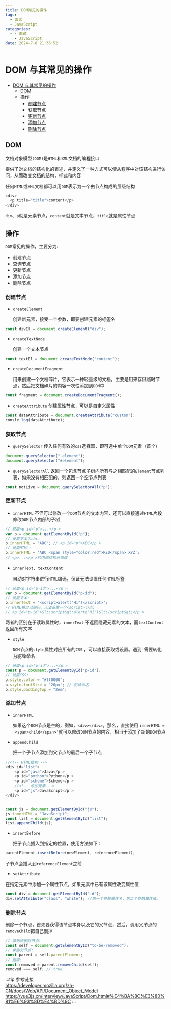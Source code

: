```yaml
---
title: DOM常见的操作
tags:
  - 面试
  - JavaScript
categories:
  - - 面试
    - JavaScript
date: 2024-7-8 21:36:52
---
```


<!-- @format -->

# DOM 与其常见的操作

- [DOM 与其常见的操作](#dom-与其常见的操作)
  - [DOM](#dom)
  - [操作](#操作)
    - [创建节点](#创建节点)
    - [获取节点](#获取节点)
    - [更新节点](#更新节点)
    - [添加节点](#添加节点)
    - [删除节点](#删除节点)

## DOM

文档对象模型`(DOM)`是`HTML`和`XML`文档的编程接口

提供了对文档的结构化的表述，并定义了一种方式可以使从程序中对该结构进行访问，从而改变文档的结构，样式和内容

任何`HTML`或`XML`文档都可以用`DOM`表示为一个由节点构成的层级结构

```js
<div>
  <p title="title">content</p>
</div>
```

`div`、`p`就是元素节点，`content`就是文本节点，`title`就是属性节点

## 操作

`DOM`常见的操作，主要分为:

- 创建节点
- 查询节点
- 更新节点
- 添加节点
- 删除节点

### 创建节点

- `createElement`

  创建新元素，接受一个参数，即要创建元素的标签名

```js
const divEl = document.createElement("div");
```

- `createTextNode`

  创建一个文本节点

```js
const textEl = document.createTextNode("content");
```

- `createDocumentFragment`

  用来创建一个文档碎片，它表示一种轻量级的文档，主要是用来存储临时节点，然后把文档碎片的内容一次性添加到`DOM`中

```js
const fragment = document.createDocumentFragment();
```

- `createAttribute`
  创建属性节点，可以是自定义属性

```js
const dataAttribute = document.createAttribute("custom");
consle.log(dataAttribute);
```

### 获取节点

- `querySelector`
  传入任何有效的`css`选择器，即可选中单个`DOM`元素（首个）

```js
document.querySelector(".element");
document.querySelector("#element");
```

- `querySelectorAll`
  返回一个包含节点子树内所有与之相匹配的`Element`节点列表，如果没有相匹配的，则返回一个空节点列表

```js
const notLive = document.querySelectorAll("p");
```

### 更新节点

- `innerHTML`
  不但可以修改一个`DOM`节点的文本内容，还可以直接通过`HTML`片段修改`DOM`节点内部的子树

```js
// 获取<p id="p">...</p >
var p = document.getElementById("p");
// 设置文本为abc:
p.innerHTML = "ABC"; // <p id="p">ABC</p >
// 设置HTML:
p.innerHTML = 'ABC <span style="color:red">RED</span> XYZ';
// <p>...</p >的内部结构已修改
```

- `innerText`、`textContent`

  自动对字符串进行`HTML`编码，保证无法设置任何`HTML`标签

```js
// 获取<p id="p-id">...</p >
var p = document.getElementById("p-id");
// 设置文本:
p.innerText = '<script>alert("Hi")</script>';
// HTML被自动编码，无法设置一个<script>节点:
// <p id="p-id">&lt;script&gt;alert("Hi")&lt;/script&gt;</p >
```

两者的区别在于读取属性时，`innerText` 不返回隐藏元素的文本，而`textContent`返回所有文本

- `style`

  `DOM`节点的`style`属性对应所有的`CSS` ，可以直接获取或设置。遇到`-`需要转化为驼峰命名

```js
// 获取<p id="p-id">...</p >
const p = document.getElementById("p-id");
// 设置CSS:
p.style.color = "#ff0000";
p.style.fontSize = "20px"; // 驼峰命名
p.style.paddingTop = "2em";
```

### 添加节点

- `innerHTML`

  如果这个`DOM`节点是空的，例如，`<div></div>`，那么，直接使用 `innerHTML = '<span>child</span>'`就可以修改`DOM`节点的内容，相当于添加了新的`DOM`节点

- `appendChild`

  把一个子节点添加到父节点的最后一个子节点

```js
//<!-- HTML结构 -->
<div id="list">
    <p id="java">Java</p >
    <p id="python">Python</p >
    <p id="scheme">Scheme</p >
    //<!-- 添加元素 -->
    <p id="js">JavaScript</p >
</div>


const js = document.getElementById("js");
js.innerHTML = "JavaScript";
const list = document.getElementById("list");
list.appendChild(js);
```

- `insertBefore`

  把子节点插入到指定的位置，使用方法如下：

```js
parentElement.insertBefore(newElement, referenceElement);
```

子节点会插入到`referenceElement`之前

- `setAttribute`

在指定元素中添加一个属性节点，如果元素中已有该属性改变属性值

```js
const div = document.getElementById("id");
div.setAttribute("class", "white"); //第一个参数属性名，第二个参数属性值。
```

### 删除节点

删除一个节点，首先要获得该节点本身以及它的父节点，然后，调用父节点的`removeChild`把自己删掉

```js
// 拿到待删除节点:
const self = document.getElementById("to-be-removed");
// 拿到父节点:
const parent = self.parentElement;
// 删除:
const removed = parent.removeChild(self);
removed === self; // true
```

:::tip 参考链接  
https://developer.mozilla.org/zh-CN/docs/Web/API/Document_Object_Model  
https://vue3js.cn/interview/JavaScript/Dom.html#%E4%BA%8C%E3%80%81%E6%93%8D%E4%BD%9C
:::
